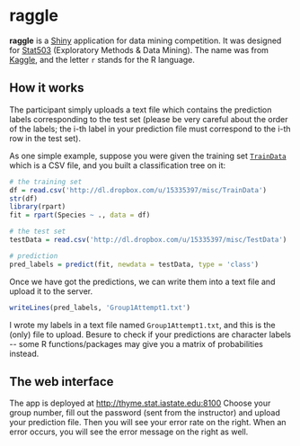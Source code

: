 raggle
======

**raggle** is a [Shiny](http://www.rstudio.com/shiny) application for data mining competition. It was designed for [Stat503](http://catalog.iastate.edu/showcourse/?code=STAT-503&edition=2012-13) (Exploratory Methods & Data Mining). The name was from [Kaggle](http://www.kaggle.com), and the letter `r` stands for the R language.

## How it works

The participant simply uploads a text file which contains the prediction labels corresponding to the test set (please be very careful about the order of the labels; the i-th label in your prediction file must correspond to the i-th row in the test set).

As one simple example, suppose you were given the training set [`TrainData`](https://dl.dropbox.com/u/15335397/misc/TrainData) which is a CSV file, and you built a classification tree on it:

```r
# the training set
df = read.csv('http://dl.dropbox.com/u/15335397/misc/TrainData')
str(df)
library(rpart)
fit = rpart(Species ~ ., data = df)

# the test set
testData = read.csv('http://dl.dropbox.com/u/15335397/misc/TestData')

# prediction
pred_labels = predict(fit, newdata = testData, type = 'class')
```

Once we have got the predictions, we can write them into a text file and upload it to the server.

```r
writeLines(pred_labels, 'Group1Attempt1.txt')
```

I wrote my labels in a text file named `Group1Attempt1.txt`, and this is the (only) file to upload. Besure to check if your predictions are character labels -- some R functions/packages may give you a matrix of probabilities instead.

## The web interface

The app is deployed at http://thyme.stat.iastate.edu:8100 Choose your group number, fill out the password (sent from the instructor) and upload your prediction file. Then you will see your error rate on the right. When an error occurs, you will see the error message on the right as well.
